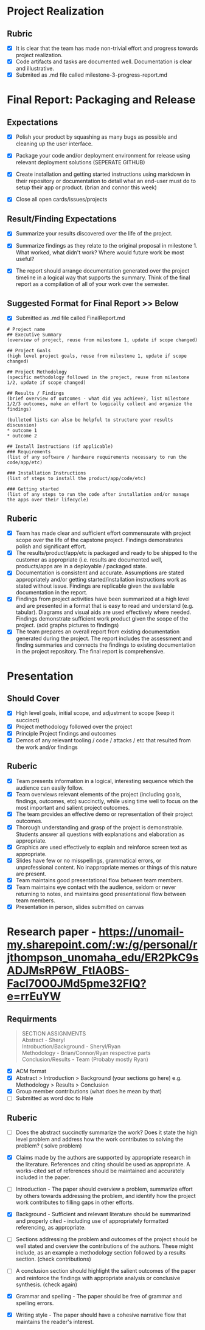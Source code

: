 # Project Realization
## Rubric
 - [x] It is clear that the team has made non-trivial effort and progress towards project realization.  
 - [x] Code artifacts and tasks are documented well. Documentation is clear and illustrative.
 - [x] Submited as .md file called milestone-3-progress-report.md

# Final Report: Packaging and Release
## Expectations
- [x] Polish your product by squashing as many bugs as possible and cleaning up the user interface.
- [x] Package your code and/or deployment environment for release using relevant deployment solutions (SEPERATE GITHUB)
- [x] Create installation and getting started instructions using markdown in their repository or documentation to detail what an end-user must do to setup their app or product. (brian and connor this week)
- [x] Close all open cards/issues/projects


## Result/Finding Expectations
- [x] Summarize your results discovered over the life of the project.
- [x] Summarize findings as they relate to the original proposal in milestone 1. What worked, what didn't work? Where would future work be most useful?
- [x] The report should arrange documentation generated over the project timeline in a logical way that supports the summary. Think of the final report as a compilation of all of your work over the semester.



## Suggested Format for Final Report >> Below
- [x] Submitted as .md file called FinalReport.md
```
# Project name
## Executive Summary
(overview of project, reuse from milestone 1, update if scope changed)

## Project Goals
(high level project goals, reuse from milestone 1, update if scope changed)

## Project Methodology
(specific methodology followed in the project, reuse from milestone 1/2, update if scope changed)

## Results / Findings
(brief overview of outcomes - what did you achieve?, list milestone 1/2/3 outcomes, make an effort to logically collect and organize the findings)

(bulleted lists can also be helpful to structure your results discussion)
* outcome 1
* outcome 2

## Install Instructions (if applicable)
### Requirements
(list of any software / hardware requirements necessary to run the code/app/etc)

### Installation Instructions
(list of steps to install the product/app/code/etc)

### Getting started
(list of any steps to run the code after installation and/or manage the apps over their lifecycle)
```
## Ruberic
- [x] Team has made clear and sufficient effort commensurate with project scope over the life of the capstone project. Findings demonstrates polish and significant effort.
- [x] The results/product/app/etc is packaged and ready to be shipped to the customer as appropriate (i.e. results are documented well, products/apps are in a deployable / packaged state.
- [x] Documentation is consistent and accurate. Assumptions are stated appropriately and/or getting started/installation instructions work as stated without issue. Findings are replicable given the available documentation in the report.
- [x] Findings from project activities have been summarized at a high level and are presented in a format that is easy to read and understand (e.g. tabular). Diagrams and visual aids are used effectively where needed. Findings demonstrate sufficient work product given the scope of the project. (add graphs pictures to findings)
- [x] The team prepares an overall report from existing documentation generated during the project. The report includes the assessment and finding summaries and connects the findings to existing documentation in the project repository. The final report is comprehensive.

# Presentation
## Should Cover
- [x] High level goals, initial scope, and adjustment to scope (keep it succinct)
- [x] Project methodology followed over the project
- [x] Principle Project findings and outcomes
- [x] Demos of any relevant tooling / code / attacks / etc that resulted from the work and/or findings
## Ruberic
- [x] Team presents information in a logical, interesting sequence which the audience can easily follow.
- [x] Team overviews relevant elements of the project (including goals, findings, outcomes, etc) succinctly, while using time well to focus on the most important and salient project outcomes.
- [x] The team provides an effective demo or representation of their project outcomes.
- [x] Thorough understanding and grasp of the project is demonstrable. Students answer all questions with explanations and elaboration as appropriate.
- [x] Graphics are used effectively to explain and reinforce screen text as appropriate.
- [x] Slides have few or no misspellings, grammatical errors, or unprofessional content. No inappropriate memes or things of this nature are present.
- [x] Team maintains good presentational flow between team members.
- [x] Team maintains eye contact with the audience, seldom or never returning to notes, and maintains good presentational flow between team members.
- [x] Presentation in person, slides submitted on canvas

# Research paper - https://unomail-my.sharepoint.com/:w:/g/personal/rjthompson_unomaha_edu/ER2PkC9sADJMsRP6W_FtIA0BS-Facl70O0JMd5pme32FIQ?e=rrEuYW
## Requirments
> SECTION ASSIGNMENTS  
>  Abstract - Sheryl  
>  Introbuction/Background - Sheryl/Ryan  
>  Methodology - Brian/Connor/Ryan respective parts  
>  Conclusion/Results - Team (Probaby mostly Ryan)  
 

- [x] ACM format
- [x] Abstract > Introduction > Background (your sections go here) e.g. Methodology > Results > Conclusion
- [x] Group member contributions (what does he mean by that)
- [ ] Submitted as word doc to Hale
## Ruberic
- [ ] Does the abstract succinctly summarize the work? Does it state the high level problem and address how the work contributes to solving the problem? ( solve problem)  
- [x] Claims made by the authors are supported by appropriate research in the literature. References and citing should be used as appropriate. A works-cited set of references should be maintained and accurately included in the paper.
- [ ] Introduction - The paper should overview a problem, summarize effort by others towards addressing the problem, and identify how the project work contributes to filling gaps in other efforts.
- [x] Background - Sufficient and relevant literature should be summarized and properly cited - including use of appropriately formatted referencing, as appropriate.
- [ ] Sections addressing the problem and outcomes of the project should be well stated and overview the contributions of the authors. These might include, as an example a methodology section followed by a results section. (check contributions)  
- [ ] A conclusion section should highlight the salient outcomes of the paper and reinforce the findings with appropriate analysis or conclusive synthesis. (check again)  
- [x] Grammar and spelling - The paper should be free of grammar and spelling errors.
- [x] Writing style - The paper should have a cohesive narrative flow that maintains the reader's interest.
      

